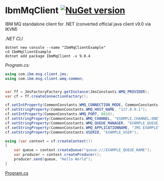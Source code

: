 # IbmMqClient  [![NuGet version](https://badge.fury.io/nu/IbmMqClient.svg)](http://badge.fury.io/nu/IbmMqClient)
IBM MQ standalone client for .NET (converted official java client v9.0 via IKVM)


*.NET CLI*
```cli
dotnet new console --name "IbmMqClientExample"
cd IbmMqClientExample
dotnet add package IbmMqClient -v 9.0.4
```

*Program.cs:*
```C#
using com.ibm.msg.client.jms;
using com.ibm.msg.client.wmq.common;


var ff = JmsFactoryFactory.getInstance(JmsConstants.WMQ_PROVIDER);
var cf = ff.createConnectionFactory();

cf.setIntProperty(CommonConstants.WMQ_CONNECTION_MODE, CommonConstants.WMQ_CM_CLIENT);
cf.setStringProperty(CommonConstants.WMQ_HOST_NAME, "127.0.0.1");
cf.setIntProperty(CommonConstants.WMQ_PORT, 8010);
cf.setStringProperty(CommonConstants.WMQ_CHANNEL, "EXAMPLE.CHANNEL.ONE");
cf.setStringProperty(CommonConstants.WMQ_QUEUE_MANAGER, "EXAMPLE_QUEUE_MANAGER");
cf.setStringProperty(CommonConstants.WMQ_APPLICATIONNAME, "JMS EXAMPLE");
cf.setStringProperty(CommonConstants.USERID, "EXAMPLE_USER");

using (var context = cf.createContext())
{
    var queue = context.createQueue("queue:///EXAMPLE_QUEUE_NAME");
    var producer = context.createProducer();
    producer.send(queue, "Hello World");
}
```
[Program.cs](https://github.com/mustaddon/IbmMqClient/blob/master/TestConsoleApp/Program.cs)
